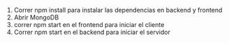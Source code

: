1. Correr npm install para instalar las dependencias en backend y frontend
2. Abrir MongoDB
3. correr npm start en el frontend para iniciar el cliente
4. Correr npm start en el backend para iniciar el servidor
